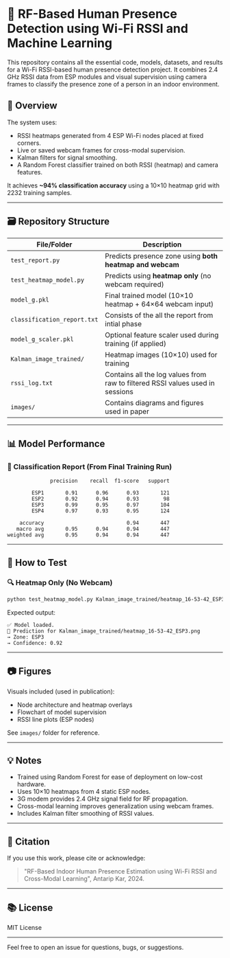# 📡 RF-Based Human Presence Detection using Wi-Fi RSSI and Machine Learning

This repository contains all the essential code, models, datasets, and results for a Wi-Fi RSSI-based human presence detection project. It combines 2.4 GHz RSSI data from ESP modules and visual supervision using camera frames to classify the presence zone of a person in an indoor environment.

## 🧠 Overview

The system uses:
- RSSI heatmaps generated from 4 ESP Wi-Fi nodes placed at fixed corners.
- Live or saved webcam frames for cross-modal supervision.
- Kalman filters for signal smoothing.
- A Random Forest classifier trained on both RSSI (heatmap) and camera features.

It achieves **~94% classification accuracy** using a 10×10 heatmap grid with 2232 training samples.

---

## 🗃️ Repository Structure

| File/Folder                  | Description |
|-----------------------------|-------------|
| `test_report.py`            | Predicts presence zone using **both heatmap and webcam** |
| `test_heatmap_model.py`     | Predicts using **heatmap only** (no webcam required) |
| `model_g.pkl`               | Final trained model (10×10 heatmap + 64×64 webcam input) |
| `classification_report.txt` | Consists of the all the report from intial phase|
| `model_g_scaler.pkl`        | Optional feature scaler used during training (if applied) |
| `Kalman_image_trained/`     | Heatmap images (10×10) used for training |
| `rssi_log.txt`              | Contains all the log values from raw to filtered RSSI values used in sessions|
| `images/`                   | Contains diagrams and figures used in paper |

---

## 📊 Model Performance

### 🧪 Classification Report (From Final Training Run)

```
              precision    recall  f1-score   support

        ESP1       0.91      0.96      0.93       121
        ESP2       0.92      0.94      0.93        98
        ESP3       0.99      0.95      0.97       104
        ESP4       0.97      0.93      0.95       124

    accuracy                           0.94       447
   macro avg       0.95      0.94      0.94       447
weighted avg       0.95      0.94      0.94       447
```

---

## 🧪 How to Test

### 🔍 Heatmap Only (No Webcam)
```bash
python test_heatmap_model.py Kalman_image_trained/heatmap_16-53-42_ESP3.png
```

Expected output:
```
✅ Model loaded.
📌 Prediction for Kalman_image_trained/heatmap_16-53-42_ESP3.png
→ Zone: ESP3
→ Confidence: 0.92
```

---

## 📷 Figures

Visuals included (used in publication):
- Node architecture and heatmap overlays
- Flowchart of model supervision
- RSSI line plots (ESP nodes)

See `images/` folder for reference.

---

## 💡 Notes

- Trained using Random Forest for ease of deployment on low-cost hardware.
- Uses 10×10 heatmaps from 4 static ESP nodes.
- 3G modem provides 2.4 GHz signal field for RF propagation.
- Cross-modal learning improves generalization using webcam frames.
- Includes Kalman filter smoothing of RSSI values.

---

## 🔬 Citation

If you use this work, please cite or acknowledge:

> "RF-Based Indoor Human Presence Estimation using Wi-Fi RSSI and Cross-Modal Learning", Antarip Kar, 2024.

---

## 📚 License

MIT License

---

Feel free to open an issue for questions, bugs, or suggestions.
